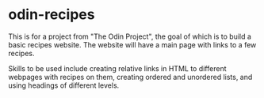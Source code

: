 # odin-recipes

This is for a project from "The Odin Project", the goal of which is to build a basic recipes website. The website will have a main page with links to a few recipes.

Skills to be used include creating relative links in HTML to different webpages with recipes on them, creating ordered and unordered lists, and using headings of different levels.